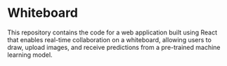 # Whiteboard
This repository contains the code for a web application built using React that enables real-time collaboration on a whiteboard, allowing users to draw, upload images, and receive predictions from a pre-trained machine learning model. 
